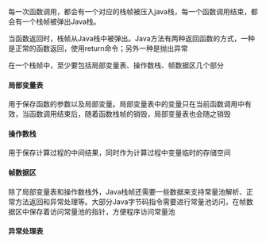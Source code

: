 每一次函数调用，都会有一个对应的栈帧被压入java栈，每一个函数调用结束，都会有一个栈帧被弹出Java栈。

当函数返回时，栈帧从Java栈中被弹出。Java方法有两种返回函数的方式，一种是正常的函数返回，使用return命令；另外一种是抛出异常

在一个栈帧中，至少要包括局部变量表、操作数栈、帧数据区几个部分



#### 局部变量表

用于保存函数的参数以及局部变量。局部变量表中的变量只在当前函数调用中有效，当函数调用结束后，随着函数栈帧的销毁，局部变量表也会随之销毁

#### 操作数栈

用于保存计算过程的中间结果，同时作为计算过程中变量临时的存储空间

#### 帧数据区

除了局部变量表和操作数栈外，Java栈帧还需要一些数据来支持常量池解析、正常方法返回和异常处理等。大部分Java字节码指令需要进行常量池访问，在帧数据区中保存着访问常量池的指针，方便程序访问常量池

#### 异常处理表

